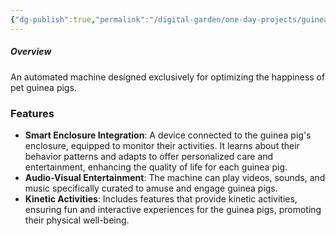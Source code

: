 ```yaml
---
{"dg-publish":true,"permalink":"/digital-garden/one-day-projects/guinea-pig-hapiness-machine/","updated":"2023-12-18T22:39:11.466-07:00"}
---
```


##### **Overview**
An automated machine designed exclusively for optimizing the happiness of pet guinea pigs.

### Features
- **Smart Enclosure Integration**: A device connected to the guinea pig's enclosure, equipped to monitor their activities. It learns about their behavior patterns and adapts to offer personalized care and entertainment, enhancing the quality of life for each guinea pig.
- **Audio-Visual Entertainment**: The machine can play videos, sounds, and music specifically curated to amuse and engage guinea pigs.
- **Kinetic Activities**: Includes features that provide kinetic activities, ensuring fun and interactive experiences for the guinea pigs, promoting their physical well-being.